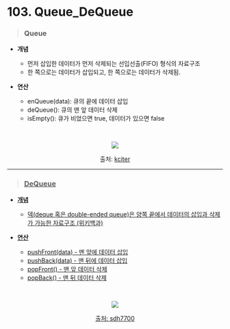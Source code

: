 # 103. Queue_DeQueue

> ### Queue
* **개념**
    - 먼저 삽입한 데이터가 먼저 삭제되는 선입선출(FIFO) 형식의 자료구조
    - 한 쪽으로는 데이터가 삽입되고, 한 쪽으로는 데이터가 삭제됨.

* **연산**
    - enQueue(data): 큐의 끝에 데이터 삽입
    - deQueue(): 큐의 맨 앞 데이터 삭제
    - isEmpty(): 큐가 비었으면 true, 데이터가 있으면 false

<br>

<p align = center>
<img src= "https://mblogthumb-phinf.pstatic.net/20131115_294/kciter_1384489510648zwRB9_PNG/%C1%A6%B8%F1_%BE%F8%C0%BD.png?type=w2" weight = "450" heigth = "300">
</p>
<p align = center>출처: <a href = https://m.blog.naver.com/PostView.naver?isHttpsRedirect=true&blogId=kciter&logNo=100199946363>kciter</p>

***

> ### DeQueue
* **개념**
    - 덱(deque 혹은 double-ended queue)은 양쪽 끝에서 데이터의 삽입과 삭제가 가능한 자료구조 (위키백과)

* **연산**
    - pushFront(data) - 맨 앞에 데이터 삽입
    - pushBack(data) - 맨 뒤에 데이터 삽입
    - popFront() - 맨 앞 데이터 삭제
    - popBack() - 맨 뒤 데이터 삭제

<br>

<p align = center>
<img src = "https://media.vlpt.us/images/sdh7700/post/c3751f9e-c03b-4a9e-a26d-b077ef78a301/image.png" weight = 450 hegith = 300>
</p>
<p align = center>출처: <a href = https://velog.io/@sdh7700/%EC%8A%A4%ED%83%9DStack-%ED%81%90Queue-%EB%8D%B0%ED%81%90Double-ended-Queue>sdh7700</p>
